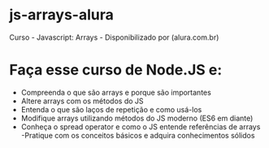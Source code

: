 # js-arrays-alura
Curso - Javascript: Arrays - Disponibilizado por (alura.com.br)

# Faça esse curso de Node.JS e:
- Compreenda o que são arrays e porque são importantes
- Altere arrays com os métodos do JS
- Entenda o que são laços de repetição e como usá-los
- Modifique arrays utilizando métodos do JS moderno (ES6 em diante)
- Conheça o spread operator e como o JS entende referências de arrays
-Pratique com os conceitos básicos e adquira conhecimentos sólidos
